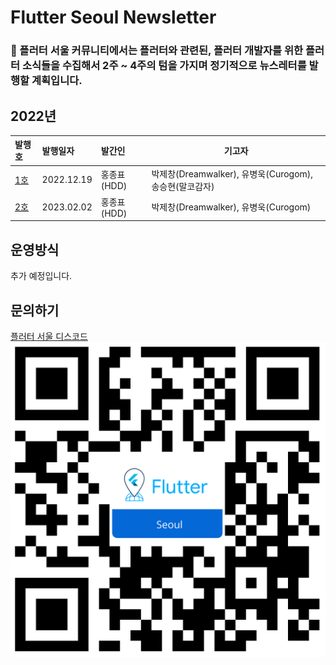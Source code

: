 # Flutter Seoul Newsletter

### 📰 플러터 서울 커뮤니티에서는 **플러터와 관련된, 플러터 개발자를 위한 플러터 소식**들을 수집해서 2주 ~ 4주의 텀을 가지며 정기적으로 뉴스레터를 발행할 계획입니다.
### 

## 2022년

| 발행호                                                                           | 발행일자       | 발간인              | 기고자                                                 |
|:------------------------------------------------------------------------------|:-----------|:-----------------|-----------------------------------------------------
| [1호](https://github.com/flutter-korea/newsletter/blob/main/newsletter_1st.md) | 2022.12.19 | 홍종표(HDD)         | 박제창(Dreamwalker), 유병욱(Curogom), 송승현(말코감자)           |
| [2호](https://github.com/flutter-korea/newsletter/blob/main/newsletter_2nd.md) | 2023.02.02| 홍종표(HDD)   | 박제창(Dreamwalker), 유병욱(Curogom)                      |



## 운영방식
추가 예정입니다.

## 문의하기
[플러터 서울 디스코드](http://flutter-seoul.com/)
![QR코드](./assets/flutter_seoul_qrcode.png)

